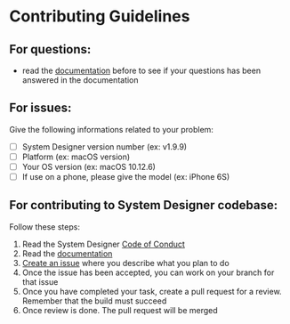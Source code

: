 # Contributing Guidelines

## For questions:

* read the [documentation](https://system-designer.readme.io/) before to see if your questions has been answered in the documentation

## For issues:

Give the following informations related to your problem: 

- [ ] System Designer version number (ex: v1.9.9)
- [ ] Platform (ex: macOS version)
- [ ] Your OS version (ex: macOS 10.12.6)
- [ ] If use on a phone, please give the model (ex: iPhone 6S)

## For contributing to System Designer codebase:

Follow these steps:

1. Read the System Designer [Code of Conduct](CODE_OF_CONDUCT.md)
2. Read the [documentation](https://system-designer.readme.io/)
3. [Create an issue](https://github.com/design-first/system-designer/issues) where you describe what you plan to do
4. Once the issue has been accepted, you can work on your branch for that issue
5. Once you have completed your task, create a pull request for a review. Remember that the build must succeed
6. Once review is done. The pull request will be merged
